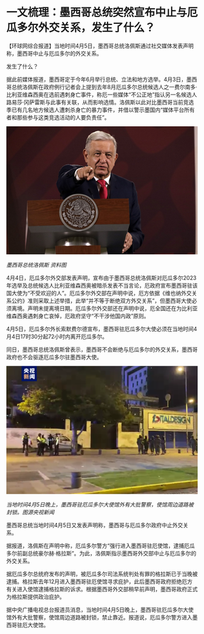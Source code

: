 # 一文梳理：墨西哥总统突然宣布中止与厄瓜多尔外交关系，发生了什么？

【环球网综合报道】当地时间4月5日，墨西哥总统洛佩斯通过社交媒体发表声明称，墨西哥中止与厄瓜多尔的外交关系。

发生了什么？

据此前媒体报道，墨西哥定于今年6月举行总统、立法和地方选举。4月3日，墨西哥总统洛佩斯在政府例行记者会上提到去年8月厄瓜多尔总统候选人之一费尔南多·比利亚维森西奥在选前遇刺身亡事件，称厄一些媒体“不公正地”指认另一名候选人路易莎·冈萨雷斯与此事有关联，从而影响选情。洛佩斯以此对比墨西哥当前竞选季已有几名地方候选人遭刺杀身亡的暴力事件，并借以警示墨国内“媒体平台所有者和那些参与这类竞选活动的人要负责任”。

![58fdcd5a2522bbcdd8a1e7bb8c0a2c73.jpg](https://raw.githubusercontent.com/qqhsx/qqnews_image/main/2024/04/06/一文梳理：墨西哥总统突然宣布中止与厄瓜多尔外交关系，发生了什么？/58fdcd5a2522bbcdd8a1e7bb8c0a2c73.jpg)

 _墨西哥总统洛佩斯 资料图_

4月4日，厄瓜多尔外交部发表声明，宣布由于墨西哥总统洛佩斯对厄瓜多尔2023年选举及总统候选人比利亚维森西奥被暗杀发表不当言论，厄政府宣布墨西哥驻该国大使为“不受欢迎的人”。厄瓜多尔外交部在声明中说，厄方依据《维也纳外交关系公约》准则采取上述举措，此举“并不等于断绝双方外交关系”，但墨西哥大使必须离境。声明未提离境日期。厄瓜多尔外交部还在声明中说，厄全国还在为比利亚维森西奥遇刺身亡哀悼，厄政府坚守“不干涉他国内政”原则。

4月5日，厄瓜多尔外长索默费尔德宣布，墨西哥驻厄瓜多尔大使必须在当地时间4月4日17时30分起72小时内离开厄瓜多尔。

同日，墨西哥总统洛佩斯曾表示，墨西哥不会断绝与厄瓜多尔的外交关系，墨西哥政府也不会驱逐厄瓜多尔驻墨西哥大使。

![34c05fd2fd22fd604c634df0c8bcffc6.jpg](https://raw.githubusercontent.com/qqhsx/qqnews_image/main/2024/04/06/一文梳理：墨西哥总统突然宣布中止与厄瓜多尔外交关系，发生了什么？/34c05fd2fd22fd604c634df0c8bcffc6.jpg)

_当地时间4月5日晚上，墨西哥驻厄瓜多尔大使馆外有大批警察，使馆周边道路被封锁。图源央视新闻_

墨西哥总统当地时间4月5日又发表声明称，墨西哥与厄瓜多尔政府中止外交关系。

据报道，洛佩斯在声明中称，厄瓜多尔警方“强行进入墨西哥驻厄使馆，逮捕厄瓜多尔前副总统豪尔赫·格拉斯”。为此，洛佩斯指示墨西哥外交部中止与厄瓜多尔的外交关系。

据厄瓜多尔总统府发布的声明，被厄瓜多尔司法系统判处有罪的格拉斯已于当晚被逮捕。格拉斯去年12月进入墨西哥驻厄使馆寻求庇护，此后墨西哥政府拒绝厄方有关进入使馆逮捕格拉斯的诉求。根据墨西哥外交部稍早前声明，墨西哥政府正式为格拉斯提供政治庇护。

据中央广播电视总台报道员消息，当地时间4月5日晚上，墨西哥驻厄瓜多尔大使馆外有大批警察，使馆周边道路被封锁，禁止靠近。报道说，厄瓜多尔警方进入墨西哥驻厄大使馆。

